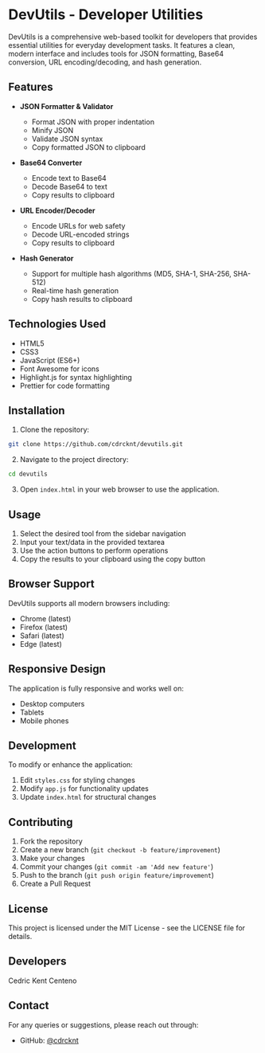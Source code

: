 # DevUtils - Developer Utilities

DevUtils is a comprehensive web-based toolkit for developers that provides essential utilities for everyday development tasks. It features a clean, modern interface and includes tools for JSON formatting, Base64 conversion, URL encoding/decoding, and hash generation.

## Features

- **JSON Formatter & Validator**
  - Format JSON with proper indentation
  - Minify JSON
  - Validate JSON syntax
  - Copy formatted JSON to clipboard

- **Base64 Converter**
  - Encode text to Base64
  - Decode Base64 to text
  - Copy results to clipboard

- **URL Encoder/Decoder**
  - Encode URLs for web safety
  - Decode URL-encoded strings
  - Copy results to clipboard

- **Hash Generator**
  - Support for multiple hash algorithms (MD5, SHA-1, SHA-256, SHA-512)
  - Real-time hash generation
  - Copy hash results to clipboard

## Technologies Used

- HTML5
- CSS3
- JavaScript (ES6+)
- Font Awesome for icons
- Highlight.js for syntax highlighting
- Prettier for code formatting

## Installation

1. Clone the repository:
```bash
git clone https://github.com/cdrcknt/devutils.git
```

2. Navigate to the project directory:
```bash
cd devutils
```

3. Open `index.html` in your web browser to use the application.

## Usage

1. Select the desired tool from the sidebar navigation
2. Input your text/data in the provided textarea
3. Use the action buttons to perform operations
4. Copy the results to your clipboard using the copy button

## Browser Support

DevUtils supports all modern browsers including:
- Chrome (latest)
- Firefox (latest)
- Safari (latest)
- Edge (latest)

## Responsive Design

The application is fully responsive and works well on:
- Desktop computers
- Tablets
- Mobile phones

## Development

To modify or enhance the application:

1. Edit `styles.css` for styling changes
2. Modify `app.js` for functionality updates
3. Update `index.html` for structural changes

## Contributing

1. Fork the repository
2. Create a new branch (`git checkout -b feature/improvement`)
3. Make your changes
4. Commit your changes (`git commit -am 'Add new feature'`)
5. Push to the branch (`git push origin feature/improvement`)
6. Create a Pull Request

## License

This project is licensed under the MIT License - see the LICENSE file for details.

## Developers

Cedric Kent Centeno

## Contact

For any queries or suggestions, please reach out through:
- GitHub: [@cdrcknt](https://github.com/cdrcknt)
